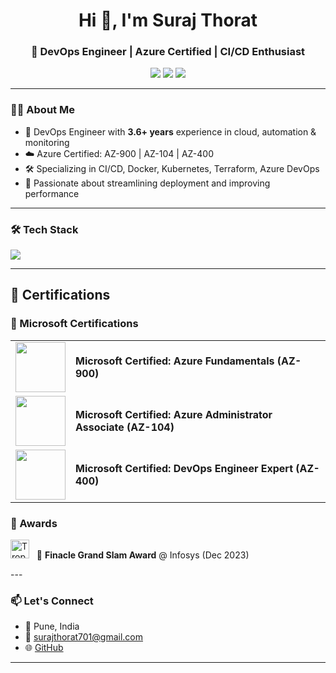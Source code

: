 <h1 align="center">Hi 👋, I'm Suraj Thorat</h1>
<h3 align="center">🚀 DevOps Engineer | Azure Certified | CI/CD Enthusiast</h3>

<p align="center">
  <a href="mailto:surajthorat701@gmail.com"><img src="https://img.shields.io/badge/Email-D14836?style=for-the-badge&logo=gmail&logoColor=white" /></a>
  <a href="https://github.com/SurajDevops2510"><img src="https://img.shields.io/github/followers/SurajDevops2510?label=GitHub&style=for-the-badge&logo=github" /></a>
  <a href="https://www.linkedin.com/in/your-linkedin/"><img src="https://img.shields.io/badge/LinkedIn-blue?style=for-the-badge&logo=linkedin&logoColor=white" /></a>
</p>

---

### 🧑‍💻 About Me
- 💼 DevOps Engineer with **3.6+ years** experience in cloud, automation & monitoring
- ☁️ Azure Certified: AZ-900 | AZ-104 | AZ-400
- 🛠️ Specializing in CI/CD, Docker, Kubernetes, Terraform, Azure DevOps
- 🎯 Passionate about streamlining deployment and improving performance

---

### 🛠️ Tech Stack

<p align="left">
  <img src="https://skillicons.dev/icons?i=azure,docker,kubernetes,linux,terraform,helm,git,github,python,java,ansible,prometheus,grafana,githubactions" />
</p>

---

## 📜 Certifications
### 🏅 Microsoft Certifications
<table>
  <tr>
    <td><img src="https://learn.microsoft.com/en-us/media/learn/certification/badges/microsoft-certified-fundamentals-badge.svg" width="80"/></td>
    <td>
      <b>Microsoft Certified: Azure Fundamentals (AZ-900)</b><br>
    </td>
  </tr>
  <tr>
    <td><img src="https://learn.microsoft.com/en-us/media/learn/certification/badges/microsoft-certified-associate-badge.svg" width="80"/></td>
    <td>
      <b>Microsoft Certified: Azure Administrator Associate (AZ-104)</b><br>  
  </tr>
  <tr>
    <td><img src="https://learn.microsoft.com/en-us/media/learn/certification/badges/microsoft-certified-expert-badge.svg" width="80"/></td>
    <td>
      <b>Microsoft Certified: DevOps Engineer Expert (AZ-400)</b><br>
    </td>
  </tr>
</table>


### 🥇 Awards

<p align="left">
  <img src="https://img.icons8.com/emoji/48/trophy-emoji.png" width="30" alt="Trophy" />
  &nbsp;&nbsp;🏅 <strong>Finacle Grand Slam Award</strong> @ Infosys (Dec 2023)
</p>
---

### 📫 Let's Connect
- 📍 Pune, India
- 📧 [surajthorat701@gmail.com](mailto:surajthorat701@gmail.com)
- 🌐 [GitHub](https://github.com/SurajDevops2510)
<!-- - 🔗 [LinkedIn](https://www.linkedin.com/in/your-linkedin/) -->

---
